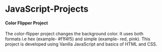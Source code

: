 # JavaScript-Projects
#### **Color Flipper Project**
The color-flipper project changes the background color. It uses both formats i.e hex (example- #f1f4f5) and simple (example- red, pink).
This project is developed using Vanilla JavaScript and basics of HTML and CSS.
